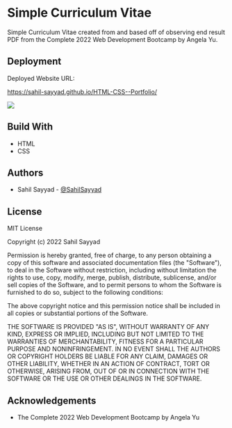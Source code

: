 
#  Simple Curriculum Vitae

Simple Curriculum Vitae created from and based off of observing end result PDF from the Complete 2022 Web Development Bootcamp by Angela Yu.


## Deployment

Deployed Website URL:


https://sahil-sayyad.github.io/HTML-CSS--Portfolio/





![](https://github.com/Sahil-Sayyad/HTML-CSS--Portfolio/blob/8a2d148e04a70ef4bf4b342c4807ca5ef8ebb459/images/Webcapture.jpeg)


## Build With

 - HTML
 - CSS



  

## Authors

- Sahil Sayyad - [@SahilSayyad](https://github.com/Sahil-Sayyad)


## License


MIT License

Copyright (c) 2022 Sahil Sayyad

Permission is hereby granted, free of charge, to any person obtaining a copy
of this software and associated documentation files (the "Software"), to deal
in the Software without restriction, including without limitation the rights
to use, copy, modify, merge, publish, distribute, sublicense, and/or sell
copies of the Software, and to permit persons to whom the Software is
furnished to do so, subject to the following conditions:

The above copyright notice and this permission notice shall be included in all
copies or substantial portions of the Software.

THE SOFTWARE IS PROVIDED "AS IS", WITHOUT WARRANTY OF ANY KIND, EXPRESS OR
IMPLIED, INCLUDING BUT NOT LIMITED TO THE WARRANTIES OF MERCHANTABILITY,
FITNESS FOR A PARTICULAR PURPOSE AND NONINFRINGEMENT. IN NO EVENT SHALL THE
AUTHORS OR COPYRIGHT HOLDERS BE LIABLE FOR ANY CLAIM, DAMAGES OR OTHER
LIABILITY, WHETHER IN AN ACTION OF CONTRACT, TORT OR OTHERWISE, ARISING FROM,
OUT OF OR IN CONNECTION WITH THE SOFTWARE OR THE USE OR OTHER DEALINGS IN THE
SOFTWARE.

## Acknowledgements

 - The Complete 2022 Web Development Bootcamp by Angela Yu
